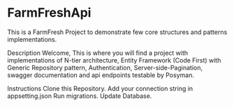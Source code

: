 # FarmFreshApi
This is a FarmFresh Project to demonstrate few core structures and patterns implementations.

Description
Welcome, This is where you will find a project with implementations of N-tier architecture, Entity Framework (Code First) with Generic Repository pattern, Authentication, Server-side-Pagination, swagger documentation and api endpoints testable by Posyman.

Instructions
Clone this Repository.
Add your connection string in appsetting.json
Run migrations.
Update Database.
